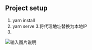 

## Project setup

1. yarn install
2. yarn serve
3.将代理地址替换为本地IP
4.
![输入图片说明](https://images.gitee.com/uploads/images/2021/0721/173936_2bd2904d_5452088.png "屏幕截图.png")




